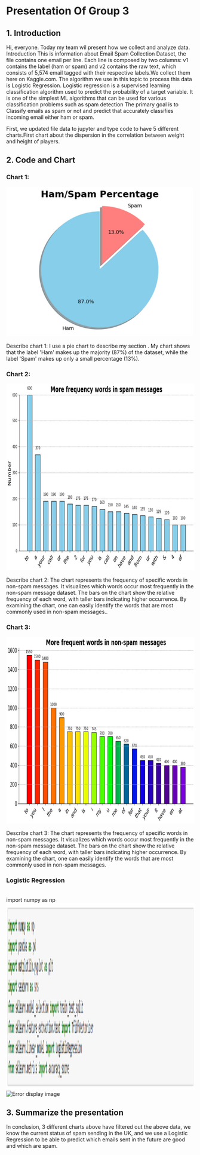 <html>
<body>
<h1>Presentation Of Group 3</h1>
<h2>1. Introduction</h2>
<p>Hi, everyone. Today my team wil present how we collect and analyze data.
Introduction
This is information about Email Spam Collection Dataset, the file contains one email per line. 
Each line is composed by two columns: v1 contains the label (ham or spam) and v2 contains the raw text, which consists of 5,574 email tagged with their respective labels.We collect them here on Kaggle.com. 
The algorithm we use in this topic to process this data is Logistic Regression.
Logistic regression is a supervised learning classification algorithm used to predict the probability of a target variable. It is one of the simplest ML algorithms that can be used for various classification problems such as spam detection
The primary goal is to Classify emails as spam or not and  predict that accurately classifies incoming email either ham or spam.<p>First, we updated file data to jupyter and type code to have 5 different charts.First chart about the dispersion in the correlation between weight and height of players.</p>
<h2>2. Code and Chart</h2>
<h3>Chart 1: </h3>
<img src="Chart 1.jpg" alt="Error display image" width="500" height="400"  >
<p>Describe chart 1:
I use a pie chart to describe my section . My chart shows that the label 'Ham' makes up the majority (87%) of the dataset, while the label 'Spam' makes up only a small percentage (13%).</p>
<h3>Chart 2: </h3>
<img src="Chart 2.jpg" alt="Error display image" width="700" height="500" >
<p>Describe chart 2:
The chart represents the frequency of specific words in non-spam messages. It visualizes which words occur most frequently in the non-spam message dataset. The bars on the chart show the relative frequency of each word, with taller bars indicating higher occurrence. 
By examining the chart, one can easily identify the words that are most commonly used in non-spam messages..</p>
<h3>Chart 3: </h3>
<img src="Chart 3.jpg" alt="Error display image" width="700" height="500" >
<p>Describe chart 3:
The chart represents the frequency of specific words in non-spam messages. It visualizes which words occur most frequently in the non-spam message dataset. The bars on the chart show the relative frequency of each word, with taller bars indicating higher occurrence. 
By examining the chart, one can easily identify the words that are most commonly used in non-spam messages.</p>
<h3>Logistic Regression </h3>
<br>import numpy as np</br>
<img src="import.jpg" alt="Error display image" width="900" height="500" >
<img src="logistic.ipg" alt="Error display image" width="700" height="500" >



<h2>3. Summarize the presentation</h2>
<p>In conclusion, 3 different charts above have filtered out the above data, we know the current status of spam sending in the UK, and we use a Logistic Regression to be able to predict which emails sent in the future are good and which are spam.</p>
</body>
</html>
